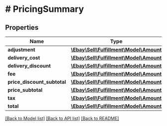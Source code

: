 # # PricingSummary

## Properties

Name | Type | Description | Notes
------------ | ------------- | ------------- | -------------
**adjustment** | [**\Ebay\Sell\Fulfillment\Model\Amount**](Amount.md) |  | [optional]
**delivery_cost** | [**\Ebay\Sell\Fulfillment\Model\Amount**](Amount.md) |  | [optional]
**delivery_discount** | [**\Ebay\Sell\Fulfillment\Model\Amount**](Amount.md) |  | [optional]
**fee** | [**\Ebay\Sell\Fulfillment\Model\Amount**](Amount.md) |  | [optional]
**price_discount_subtotal** | [**\Ebay\Sell\Fulfillment\Model\Amount**](Amount.md) |  | [optional]
**price_subtotal** | [**\Ebay\Sell\Fulfillment\Model\Amount**](Amount.md) |  | [optional]
**tax** | [**\Ebay\Sell\Fulfillment\Model\Amount**](Amount.md) |  | [optional]
**total** | [**\Ebay\Sell\Fulfillment\Model\Amount**](Amount.md) |  | [optional]

[[Back to Model list]](../../README.md#models) [[Back to API list]](../../README.md#endpoints) [[Back to README]](../../README.md)
